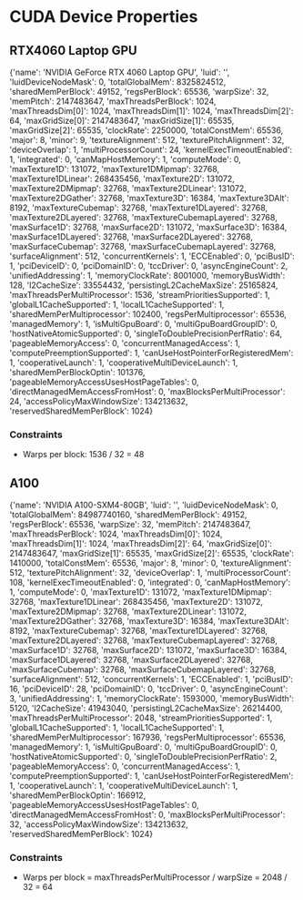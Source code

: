 # CUDA Device Properties

## RTX4060 Laptop GPU

{'name': 'NVIDIA GeForce RTX 4060 Laptop GPU',
 'luid': '',
 'luidDeviceNodeMask': 0,
 'totalGlobalMem': 8325824512,
 'sharedMemPerBlock': 49152,
 'regsPerBlock': 65536,
 'warpSize': 32,
 'memPitch': 2147483647,
 'maxThreadsPerBlock': 1024,
 'maxThreadsDim[0]': 1024,
 'maxThreadsDim[1]': 1024,
 'maxThreadsDim[2]': 64,
 'maxGridSize[0]': 2147483647,
 'maxGridSize[1]': 65535,
 'maxGridSize[2]': 65535,
 'clockRate': 2250000,
 'totalConstMem': 65536,
 'major': 8,
 'minor': 9,
 'textureAlignment': 512,
 'texturePitchAlignment': 32,
 'deviceOverlap': 1,
 'multiProcessorCount': 24,
 'kernelExecTimeoutEnabled': 1,
 'integrated': 0,
 'canMapHostMemory': 1,
 'computeMode': 0,
 'maxTexture1D': 131072,
 'maxTexture1DMipmap': 32768,
 'maxTexture1DLinear': 268435456,
 'maxTexture2D': 131072,
 'maxTexture2DMipmap': 32768,
 'maxTexture2DLinear': 131072,
 'maxTexture2DGather': 32768,
 'maxTexture3D': 16384,
 'maxTexture3DAlt': 8192,
 'maxTextureCubemap': 32768,
 'maxTexture1DLayered': 32768,
 'maxTexture2DLayered': 32768,
 'maxTextureCubemapLayered': 32768,
 'maxSurface1D': 32768,
 'maxSurface2D': 131072,
 'maxSurface3D': 16384,
 'maxSurface1DLayered': 32768,
 'maxSurface2DLayered': 32768,
 'maxSurfaceCubemap': 32768,
 'maxSurfaceCubemapLayered': 32768,
 'surfaceAlignment': 512,
 'concurrentKernels': 1,
 'ECCEnabled': 0,
 'pciBusID': 1,
 'pciDeviceID': 0,
 'pciDomainID': 0,
 'tccDriver': 0,
 'asyncEngineCount': 2,
 'unifiedAddressing': 1,
 'memoryClockRate': 8001000,
 'memoryBusWidth': 128,
 'l2CacheSize': 33554432,
 'persistingL2CacheMaxSize': 25165824,
 'maxThreadsPerMultiProcessor': 1536,
 'streamPrioritiesSupported': 1,
 'globalL1CacheSupported': 1,
 'localL1CacheSupported': 1,
 'sharedMemPerMultiprocessor': 102400,
 'regsPerMultiprocessor': 65536,
 'managedMemory': 1,
 'isMultiGpuBoard': 0,
 'multiGpuBoardGroupID': 0,
 'hostNativeAtomicSupported': 0,
 'singleToDoublePrecisionPerfRatio': 64,
 'pageableMemoryAccess': 0,
 'concurrentManagedAccess': 1,
 'computePreemptionSupported': 1,
 'canUseHostPointerForRegisteredMem': 1,
 'cooperativeLaunch': 1,
 'cooperativeMultiDeviceLaunch': 1,
 'sharedMemPerBlockOptin': 101376,
 'pageableMemoryAccessUsesHostPageTables': 0,
 'directManagedMemAccessFromHost': 0,
 'maxBlocksPerMultiProcessor': 24,
 'accessPolicyMaxWindowSize': 134213632,
 'reservedSharedMemPerBlock': 1024}

 ### Constraints
 - Warps per block: 1536 / 32 = 48

 ## A100

 {'name': 'NVIDIA A100-SXM4-80GB',
 'luid': '',
 'luidDeviceNodeMask': 0,
 'totalGlobalMem': 84987740160,
 'sharedMemPerBlock': 49152,
 'regsPerBlock': 65536,
 'warpSize': 32,
 'memPitch': 2147483647,
 'maxThreadsPerBlock': 1024,
 'maxThreadsDim[0]': 1024,
 'maxThreadsDim[1]': 1024,
 'maxThreadsDim[2]': 64,
 'maxGridSize[0]': 2147483647,
 'maxGridSize[1]': 65535,
 'maxGridSize[2]': 65535,
 'clockRate': 1410000,
 'totalConstMem': 65536,
 'major': 8,
 'minor': 0,
 'textureAlignment': 512,
 'texturePitchAlignment': 32,
 'deviceOverlap': 1,
 'multiProcessorCount': 108,
 'kernelExecTimeoutEnabled': 0,
 'integrated': 0,
 'canMapHostMemory': 1,
 'computeMode': 0,
 'maxTexture1D': 131072,
 'maxTexture1DMipmap': 32768,
 'maxTexture1DLinear': 268435456,
 'maxTexture2D': 131072,
 'maxTexture2DMipmap': 32768,
 'maxTexture2DLinear': 131072,
 'maxTexture2DGather': 32768,
 'maxTexture3D': 16384,
 'maxTexture3DAlt': 8192,
 'maxTextureCubemap': 32768,
 'maxTexture1DLayered': 32768,
 'maxTexture2DLayered': 32768,
 'maxTextureCubemapLayered': 32768,
 'maxSurface1D': 32768,
 'maxSurface2D': 131072,
 'maxSurface3D': 16384,
 'maxSurface1DLayered': 32768,
 'maxSurface2DLayered': 32768,
 'maxSurfaceCubemap': 32768,
 'maxSurfaceCubemapLayered': 32768,
 'surfaceAlignment': 512,
 'concurrentKernels': 1,
 'ECCEnabled': 1,
 'pciBusID': 16,
 'pciDeviceID': 28,
 'pciDomainID': 0,
 'tccDriver': 0,
 'asyncEngineCount': 3,
 'unifiedAddressing': 1,
 'memoryClockRate': 1593000,
 'memoryBusWidth': 5120,
 'l2CacheSize': 41943040,
 'persistingL2CacheMaxSize': 26214400,
 'maxThreadsPerMultiProcessor': 2048,
 'streamPrioritiesSupported': 1,
 'globalL1CacheSupported': 1,
 'localL1CacheSupported': 1,
 'sharedMemPerMultiprocessor': 167936,
 'regsPerMultiprocessor': 65536,
 'managedMemory': 1,
 'isMultiGpuBoard': 0,
 'multiGpuBoardGroupID': 0,
 'hostNativeAtomicSupported': 0,
 'singleToDoublePrecisionPerfRatio': 2,
 'pageableMemoryAccess': 0,
 'concurrentManagedAccess': 1,
 'computePreemptionSupported': 1,
 'canUseHostPointerForRegisteredMem': 1,
 'cooperativeLaunch': 1,
 'cooperativeMultiDeviceLaunch': 1,
 'sharedMemPerBlockOptin': 166912,
 'pageableMemoryAccessUsesHostPageTables': 0,
 'directManagedMemAccessFromHost': 0,
 'maxBlocksPerMultiProcessor': 32,
 'accessPolicyMaxWindowSize': 134213632,
 'reservedSharedMemPerBlock': 1024}

 ### Constraints
 - Warps per block = maxThreadsPerMultiProcessor / warpSize = 2048 / 32 = 64
